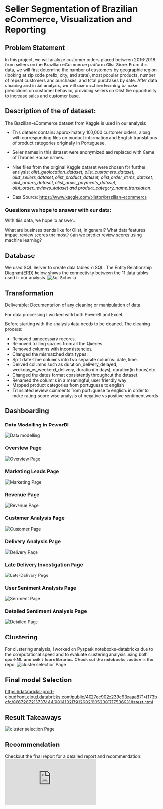 # Seller Segmentation of Brazilian eCommerce, Visualization and Reporting 

## Problem Statement

In this project, we will analyze customer orders placed between 2016-2018 from sellers on the Brazilian eCommerce platform Olist Store. From this data, we will first determine the number of customers by geographic region (looking at zip code prefix, city, and state), most popular products, number of repeat customers and purchases, and total purchases by date. After data cleaning and initial analysis, we will use machine learning to make predictions on customer behavior, providing sellers on Olist the opportunity to increase sales and customer base.

## Description of the of dataset:

The Brazilian-eCommerce dataset from Kaggle is used in our analysis:
- This dataset contains approximately 100,000 customer orders, along with corresponding files on product information and English translations of product categories originally in Portuguese. 
- Seller names in this dataset were anonymized and replaced with Game of Thrones House names. 
- Nine files from the original Kaggle dataset were chosen for further analysis: *olist_geolocation_dataset, olist_customers_dataset, olist_sellers_dataset, olist_product_dataset, olist_order_items_dataset, olist_orders_dataset, olist_order_payments_dataset, olist_order_reviews_dataset and product_category_name_translation*.

- Data Source: https://www.kaggle.com/olistbr/brazilian-ecommerce

### Questions we hope to answer with our data:

With this data, we hope to answer...

What are business trends like for Olist, in general?
What data features impact review scores the most?
Can we predict review scores using machine learning?

## Database
We used SQL Server to create data tables in SQL. The Entity Relationship Diagram(ERD) below shows the connectivity between the 11 data tables used in our analysis.
![Sql Schema](https://raw.githubusercontent.com/Suhaib-88/Olist-Segmentation-Dashboarding/master/static/sql_schema.png)


## Transformation
Deliverable: Documentation of any cleaning or manipulation of data.

For data processing I worked with both PowerBI and Excel.

Before starting with the analysis data needs to be cleaned. The cleaning process:

- Removed unnecessary records.
- Removed trailing spaces from all the Queries.
- Removed columns with inconsistencies.
- Changed the mismatched data types.
- Split date-time columns into two separate columns: date, time.
- Derived columns such as duration_delivery_delayed, weekday_vs_weekend_delivery, duration(in days), duration(in hours)etc.
- Changed the dates format consistently throughout the dataset.
- Renamed the columns in a meaningful, user friendly way
- Mapped product categories from portuguese to english
- Translated review comments from portuguese to english: in order to make rating-score wise analysis of negative vs positive sentiment words 

## Dashboarding
### Data Modelling in PowerBI
![Data modelling](https://raw.githubusercontent.com/Suhaib-88/Olist-Segmentation-Dashboarding/master/static/datamodel-olist.jpg)

### Overview Page
![Overview Page](https://raw.githubusercontent.com/Suhaib-88/Olist-Segmentation-Dashboarding/master/static/home.jpg)

### Marketing Leads Page
![Marketing Page](https://raw.githubusercontent.com/Suhaib-88/Olist-Segmentation-Dashboarding/master/static/marketing-leads.jpg)

### Revenue Page
![Revenue Page](https://raw.githubusercontent.com/Suhaib-88/Olist-Segmentation-Dashboarding/master/static/revenue-.jpg)

### Customer Analysis Page
![Customer Page](https://raw.githubusercontent.com/Suhaib-88/Olist-Segmentation-Dashboarding/master/static/customer.jpg)

### Delivery Analysis Page
![Delivery Page](https://raw.githubusercontent.com/Suhaib-88/Olist-Segmentation-Dashboarding/master/static/delivery.jpg)

### Late Delivery Investigation Page
![Late-Delivery Page](https://raw.githubusercontent.com/Suhaib-88/Olist-Segmentation-Dashboarding/master/static/late-delivery.jpg)

### User Seniment Analysis Page
![Seniment Page](https://raw.githubusercontent.com/Suhaib-88/Olist-Segmentation-Dashboarding/master/static/sentiment.jpg)

### Detailed Sentiment Analysis Page
![Detailed Page](https://raw.githubusercontent.com/Suhaib-88/Olist-Segmentation-Dashboarding/master/static/sentiment_detail.jpg)

## Clustering

For clustering analysis, I worked on Pyspark notebooks-databricks due to the computational speed and to evaluate clustering analysis using both sparkML and scikit-learn libraries. Check out the notebooks section in the repo.
![cluster selection Page](https://raw.githubusercontent.com/Suhaib-88/Olist-Segmentation-Dashboarding/master/static/final_clustering_selection.jpeg)

## Final model Selection
https://databricks-prod-cloudfront.cloud.databricks.com/public/4027ec902e239c93eaaa8714f173bcfc/8667267216737444/981413217912682/6052381717536981/latest.html

## Result Takeaways
![cluster selection Page](https://raw.githubusercontent.com/Suhaib-88/Olist-Segmentation-Dashboarding/master/static/results_takeaway.jpeg)

## Recommendation 
Checkout the final report for a detailed report and recommendation:
![final Page](https://raw.githubusercontent.com/Suhaib-88/Olist-Segmentation-Dashboarding/master/Final%20Marketplace%20Report.pdf)
